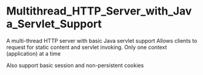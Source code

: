 # Multithread_HTTP_Server_with_Java_Servlet_Support

A multi-thread HTTP server with basic Java servlet support
Allows clients to request for static content and servlet invoking.
Only one context (application) at a time

Also support basic session and non-persistent cookies
